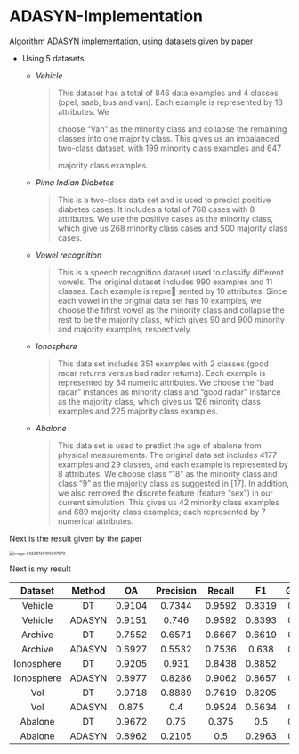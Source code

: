 # ADASYN-Implementation

Algorithm ADASYN implementation, using datasets given by [paper](https://ieeexplore.ieee.org/document/4633969) 

- Using 5 datasets

  - *Vehicle*

    > This dataset has a total of 846 data examples and 4 classes (opel, saab, bus and van). Each example is represented by 18 attributes. We
    >
    > choose “Van” as the minority class and collapse the remaining classes into one majority class. This gives us an imbalanced two-class dataset, with 199 minority class examples and 647
    >
    > majority class examples.

  - *Pima Indian Diabetes*

    > This is a two-class data set and is used to predict positive diabetes cases. It includes a total of 768 cases with 8 attributes. We use the positive cases as the minority class, which give us 268 minority class cases and 500 majority class cases.

  - *Vowel recognition*

    > This is a speech recognition dataset used to classify different vowels. The original dataset includes 990 examples and 11 classes. Each example is repre sented by 10 attributes.  Since each vowel in the original data set has 10 examples, we choose the fifirst vowel as the minority class and collapse the rest to be the majority class, which gives 90 and 900 minority and majority examples, respectively.

  - *Ionosphere*

    > This data set includes 351 examples with 2 classes (good radar returns versus bad radar returns). Each example is represented by 34 numeric attributes. We choose the “bad radar” instances as minority class and “good radar” instance as the majority class, which gives us 126 minority class examples and 225 majority class examples.

  - *Abalone*

    >  This data set is used to predict the age of abalone from physical measurements. The original data set includes 4177 examples and 29 classes, and each example is represented by 8 attributes. We choose class “18” as the minority class and class “9” as the majority class as suggested in [17]. In addition, we also removed the discrete feature (feature “sex”) in our current simulation. This gives us 42 minority class examples and 689 majority class examples; each represented by 7 numerical attributes.

Next is the result given by the paper

<img src="https://gitee.com/jadeforest/for-pic/raw/master/img/image-20220126105207670.png" alt="image-20220126105207670" style="zoom:50%;" />

Next is my result

|  Dataset   | Method |   OA   | Precision | Recall |   F1   | G_mean |
| :--------: | :----: | :----: | :-------: | :----: | :----: | :----: |
|  Vehicle   |   DT   | 0.9104 |  0.7344   | 0.9592 | 0.8319 | 0.9269 |
|  Vehicle   | ADASYN | 0.9151 |   0.746   | 0.9592 | 0.8393 | 0.9301 |
|  Archive   |   DT   | 0.7552 |  0.6571   | 0.6667 | 0.6619 | 0.7325 |
|  Archive   | ADASYN | 0.6927 |  0.5532   | 0.7536 | 0.638  | 0.7045 |
| Ionosphere |   DT   | 0.9205 |   0.931   | 0.8438 | 0.8852 | 0.902  |
| Ionosphere | ADASYN | 0.8977 |  0.8286   | 0.9062 | 0.8657 | 0.8995 |
|    Vol     |   DT   | 0.9718 |  0.8889   | 0.7619 | 0.8205 | 0.869  |
|    Vol     | ADASYN | 0.875  |    0.4    | 0.9524 | 0.5634 | 0.9091 |
|  Abalone   |   DT   | 0.9672 |   0.75    | 0.375  |  0.5   | 0.6106 |
|  Abalone   | ADASYN | 0.8962 |  0.2105   |  0.5   | 0.2963 | 0.6761 |

